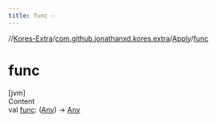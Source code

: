 ```yaml
---
title: func -
---
```

//[Kores-Extra](../../../index.md)/[com.github.jonathanxd.kores.extra](../index.md)/[Apply](index.md)/[func](func.md)



# func  
[jvm]  
Content  
val [func](func.md): ([Any](https://kotlinlang.org/api/latest/jvm/stdlib/kotlin/-any/index.html)) -> [Any](https://kotlinlang.org/api/latest/jvm/stdlib/kotlin/-any/index.html)  



